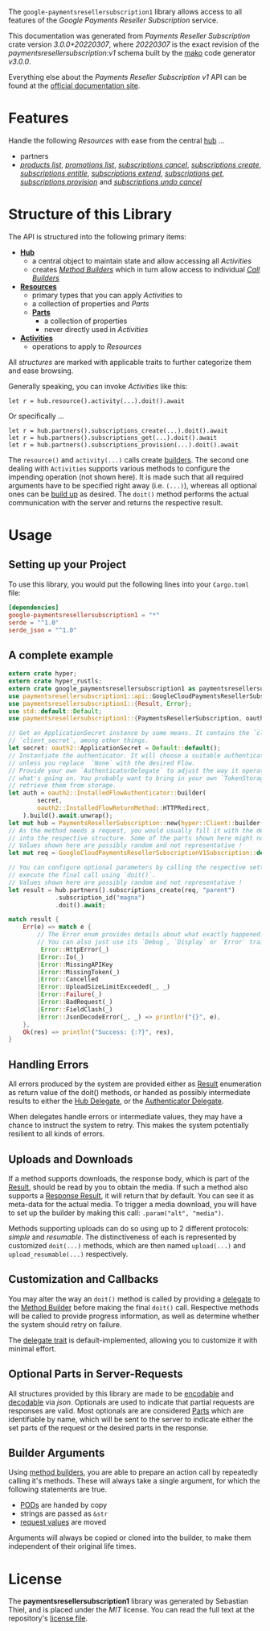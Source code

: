 <!---
DO NOT EDIT !
This file was generated automatically from 'src/mako/api/README.md.mako'
DO NOT EDIT !
-->
The `google-paymentsresellersubscription1` library allows access to all features of the *Google Payments Reseller Subscription* service.

This documentation was generated from *Payments Reseller Subscription* crate version *3.0.0+20220307*, where *20220307* is the exact revision of the *paymentsresellersubscription:v1* schema built by the [mako](http://www.makotemplates.org/) code generator *v3.0.0*.

Everything else about the *Payments Reseller Subscription* *v1* API can be found at the
[official documentation site](https://developers.google.com/payments/reseller/subscription/).
# Features

Handle the following *Resources* with ease from the central [hub](https://docs.rs/google-paymentsresellersubscription1/3.0.0+20220307/google_paymentsresellersubscription1/PaymentsResellerSubscription) ... 

* partners
 * [*products list*](https://docs.rs/google-paymentsresellersubscription1/3.0.0+20220307/google_paymentsresellersubscription1/api::PartnerProductListCall), [*promotions list*](https://docs.rs/google-paymentsresellersubscription1/3.0.0+20220307/google_paymentsresellersubscription1/api::PartnerPromotionListCall), [*subscriptions cancel*](https://docs.rs/google-paymentsresellersubscription1/3.0.0+20220307/google_paymentsresellersubscription1/api::PartnerSubscriptionCancelCall), [*subscriptions create*](https://docs.rs/google-paymentsresellersubscription1/3.0.0+20220307/google_paymentsresellersubscription1/api::PartnerSubscriptionCreateCall), [*subscriptions entitle*](https://docs.rs/google-paymentsresellersubscription1/3.0.0+20220307/google_paymentsresellersubscription1/api::PartnerSubscriptionEntitleCall), [*subscriptions extend*](https://docs.rs/google-paymentsresellersubscription1/3.0.0+20220307/google_paymentsresellersubscription1/api::PartnerSubscriptionExtendCall), [*subscriptions get*](https://docs.rs/google-paymentsresellersubscription1/3.0.0+20220307/google_paymentsresellersubscription1/api::PartnerSubscriptionGetCall), [*subscriptions provision*](https://docs.rs/google-paymentsresellersubscription1/3.0.0+20220307/google_paymentsresellersubscription1/api::PartnerSubscriptionProvisionCall) and [*subscriptions undo cancel*](https://docs.rs/google-paymentsresellersubscription1/3.0.0+20220307/google_paymentsresellersubscription1/api::PartnerSubscriptionUndoCancelCall)




# Structure of this Library

The API is structured into the following primary items:

* **[Hub](https://docs.rs/google-paymentsresellersubscription1/3.0.0+20220307/google_paymentsresellersubscription1/PaymentsResellerSubscription)**
    * a central object to maintain state and allow accessing all *Activities*
    * creates [*Method Builders*](https://docs.rs/google-paymentsresellersubscription1/3.0.0+20220307/google_paymentsresellersubscription1/client::MethodsBuilder) which in turn
      allow access to individual [*Call Builders*](https://docs.rs/google-paymentsresellersubscription1/3.0.0+20220307/google_paymentsresellersubscription1/client::CallBuilder)
* **[Resources](https://docs.rs/google-paymentsresellersubscription1/3.0.0+20220307/google_paymentsresellersubscription1/client::Resource)**
    * primary types that you can apply *Activities* to
    * a collection of properties and *Parts*
    * **[Parts](https://docs.rs/google-paymentsresellersubscription1/3.0.0+20220307/google_paymentsresellersubscription1/client::Part)**
        * a collection of properties
        * never directly used in *Activities*
* **[Activities](https://docs.rs/google-paymentsresellersubscription1/3.0.0+20220307/google_paymentsresellersubscription1/client::CallBuilder)**
    * operations to apply to *Resources*

All *structures* are marked with applicable traits to further categorize them and ease browsing.

Generally speaking, you can invoke *Activities* like this:

```Rust,ignore
let r = hub.resource().activity(...).doit().await
```

Or specifically ...

```ignore
let r = hub.partners().subscriptions_create(...).doit().await
let r = hub.partners().subscriptions_get(...).doit().await
let r = hub.partners().subscriptions_provision(...).doit().await
```

The `resource()` and `activity(...)` calls create [builders][builder-pattern]. The second one dealing with `Activities` 
supports various methods to configure the impending operation (not shown here). It is made such that all required arguments have to be 
specified right away (i.e. `(...)`), whereas all optional ones can be [build up][builder-pattern] as desired.
The `doit()` method performs the actual communication with the server and returns the respective result.

# Usage

## Setting up your Project

To use this library, you would put the following lines into your `Cargo.toml` file:

```toml
[dependencies]
google-paymentsresellersubscription1 = "*"
serde = "^1.0"
serde_json = "^1.0"
```

## A complete example

```Rust
extern crate hyper;
extern crate hyper_rustls;
extern crate google_paymentsresellersubscription1 as paymentsresellersubscription1;
use paymentsresellersubscription1::api::GoogleCloudPaymentsResellerSubscriptionV1Subscription;
use paymentsresellersubscription1::{Result, Error};
use std::default::Default;
use paymentsresellersubscription1::{PaymentsResellerSubscription, oauth2, hyper, hyper_rustls};

// Get an ApplicationSecret instance by some means. It contains the `client_id` and 
// `client_secret`, among other things.
let secret: oauth2::ApplicationSecret = Default::default();
// Instantiate the authenticator. It will choose a suitable authentication flow for you, 
// unless you replace  `None` with the desired Flow.
// Provide your own `AuthenticatorDelegate` to adjust the way it operates and get feedback about 
// what's going on. You probably want to bring in your own `TokenStorage` to persist tokens and
// retrieve them from storage.
let auth = oauth2::InstalledFlowAuthenticator::builder(
        secret,
        oauth2::InstalledFlowReturnMethod::HTTPRedirect,
    ).build().await.unwrap();
let mut hub = PaymentsResellerSubscription::new(hyper::Client::builder().build(hyper_rustls::HttpsConnector::with_native_roots()), auth);
// As the method needs a request, you would usually fill it with the desired information
// into the respective structure. Some of the parts shown here might not be applicable !
// Values shown here are possibly random and not representative !
let mut req = GoogleCloudPaymentsResellerSubscriptionV1Subscription::default();

// You can configure optional parameters by calling the respective setters at will, and
// execute the final call using `doit()`.
// Values shown here are possibly random and not representative !
let result = hub.partners().subscriptions_create(req, "parent")
             .subscription_id("magna")
             .doit().await;

match result {
    Err(e) => match e {
        // The Error enum provides details about what exactly happened.
        // You can also just use its `Debug`, `Display` or `Error` traits
         Error::HttpError(_)
        |Error::Io(_)
        |Error::MissingAPIKey
        |Error::MissingToken(_)
        |Error::Cancelled
        |Error::UploadSizeLimitExceeded(_, _)
        |Error::Failure(_)
        |Error::BadRequest(_)
        |Error::FieldClash(_)
        |Error::JsonDecodeError(_, _) => println!("{}", e),
    },
    Ok(res) => println!("Success: {:?}", res),
}

```
## Handling Errors

All errors produced by the system are provided either as [Result](https://docs.rs/google-paymentsresellersubscription1/3.0.0+20220307/google_paymentsresellersubscription1/client::Result) enumeration as return value of
the doit() methods, or handed as possibly intermediate results to either the 
[Hub Delegate](https://docs.rs/google-paymentsresellersubscription1/3.0.0+20220307/google_paymentsresellersubscription1/client::Delegate), or the [Authenticator Delegate](https://docs.rs/yup-oauth2/*/yup_oauth2/trait.AuthenticatorDelegate.html).

When delegates handle errors or intermediate values, they may have a chance to instruct the system to retry. This 
makes the system potentially resilient to all kinds of errors.

## Uploads and Downloads
If a method supports downloads, the response body, which is part of the [Result](https://docs.rs/google-paymentsresellersubscription1/3.0.0+20220307/google_paymentsresellersubscription1/client::Result), should be
read by you to obtain the media.
If such a method also supports a [Response Result](https://docs.rs/google-paymentsresellersubscription1/3.0.0+20220307/google_paymentsresellersubscription1/client::ResponseResult), it will return that by default.
You can see it as meta-data for the actual media. To trigger a media download, you will have to set up the builder by making
this call: `.param("alt", "media")`.

Methods supporting uploads can do so using up to 2 different protocols: 
*simple* and *resumable*. The distinctiveness of each is represented by customized 
`doit(...)` methods, which are then named `upload(...)` and `upload_resumable(...)` respectively.

## Customization and Callbacks

You may alter the way an `doit()` method is called by providing a [delegate](https://docs.rs/google-paymentsresellersubscription1/3.0.0+20220307/google_paymentsresellersubscription1/client::Delegate) to the 
[Method Builder](https://docs.rs/google-paymentsresellersubscription1/3.0.0+20220307/google_paymentsresellersubscription1/client::CallBuilder) before making the final `doit()` call. 
Respective methods will be called to provide progress information, as well as determine whether the system should 
retry on failure.

The [delegate trait](https://docs.rs/google-paymentsresellersubscription1/3.0.0+20220307/google_paymentsresellersubscription1/client::Delegate) is default-implemented, allowing you to customize it with minimal effort.

## Optional Parts in Server-Requests

All structures provided by this library are made to be [encodable](https://docs.rs/google-paymentsresellersubscription1/3.0.0+20220307/google_paymentsresellersubscription1/client::RequestValue) and 
[decodable](https://docs.rs/google-paymentsresellersubscription1/3.0.0+20220307/google_paymentsresellersubscription1/client::ResponseResult) via *json*. Optionals are used to indicate that partial requests are responses 
are valid.
Most optionals are are considered [Parts](https://docs.rs/google-paymentsresellersubscription1/3.0.0+20220307/google_paymentsresellersubscription1/client::Part) which are identifiable by name, which will be sent to 
the server to indicate either the set parts of the request or the desired parts in the response.

## Builder Arguments

Using [method builders](https://docs.rs/google-paymentsresellersubscription1/3.0.0+20220307/google_paymentsresellersubscription1/client::CallBuilder), you are able to prepare an action call by repeatedly calling it's methods.
These will always take a single argument, for which the following statements are true.

* [PODs][wiki-pod] are handed by copy
* strings are passed as `&str`
* [request values](https://docs.rs/google-paymentsresellersubscription1/3.0.0+20220307/google_paymentsresellersubscription1/client::RequestValue) are moved

Arguments will always be copied or cloned into the builder, to make them independent of their original life times.

[wiki-pod]: http://en.wikipedia.org/wiki/Plain_old_data_structure
[builder-pattern]: http://en.wikipedia.org/wiki/Builder_pattern
[google-go-api]: https://github.com/google/google-api-go-client

# License
The **paymentsresellersubscription1** library was generated by Sebastian Thiel, and is placed 
under the *MIT* license.
You can read the full text at the repository's [license file][repo-license].

[repo-license]: https://github.com/Byron/google-apis-rsblob/main/LICENSE.md
